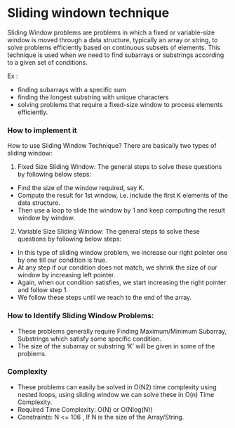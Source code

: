 # Sliding windown technique

Sliding Window problems are problems in which a fixed or variable-size window is moved through a data structure, typically an array or string, to solve problems efficiently based on continuous subsets of elements. This technique is used when we need to find subarrays or substrings according to a given set of conditions.

Ex :
- finding subarrays with a specific sum 
- finding the longest substring with unique characters
- solving problems that require a fixed-size window to process elements efficiently.


### How to implement it 

How to use Sliding Window Technique?
There are basically two types of sliding window:

1. Fixed Size Sliding Window:
The general steps to solve these questions by following below steps:
- Find the size of the window required, say K.
- Compute the result for 1st window, i.e. include the first K elements of the data structure.
- Then use a loop to slide the window by 1 and keep computing the result window by window.
2. Variable Size Sliding Window:
The general steps to solve these questions by following below steps:
- In this type of sliding window problem, we increase our right pointer one by one till our condition is true.
- At any step if our condition does not match, we shrink the size of our window by increasing left pointer.
- Again, when our condition satisfies, we start increasing the right pointer and follow step 1.
- We follow these steps until we reach to the end of the array.

### How to Identify Sliding Window Problems:
- These problems generally require Finding Maximum/Minimum Subarray, Substrings which satisfy some specific condition.
- The size of the subarray or substring ‘K’ will be given in some of the problems.

### Complexity
- These problems can easily be solved in O(N2) time complexity using nested loops, using sliding window we can solve these in O(n) Time Complexity.
- Required Time Complexity: O(N) or O(Nlog(N))
- Constraints: N <= 106 , If N is the size of the Array/String.